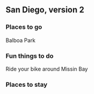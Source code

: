 ## San Diego, version 2

### Places to go
Balboa Park

### Fun things to do
Ride your bike around Missin Bay

### Places to stay
